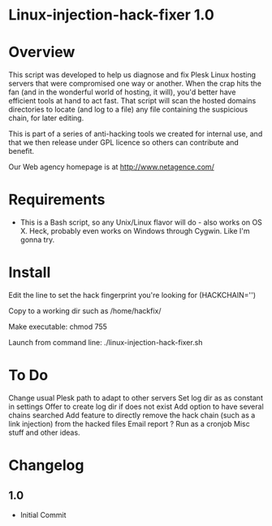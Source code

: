 Linux-injection-hack-fixer 1.0
================

Overview
========

This script was developed to help us diagnose and fix Plesk Linux hosting servers that were compromised one way or another.
When the crap hits the fan (and in the wonderful world of hosting, it will), you'd better have efficient tools at hand to act fast.
That script will scan the hosted domains directories to locate (and log to a file) any file containing the suspicious chain, for later editing.

This is part of a series of anti-hacking tools we created for internal use, and that we then release under GPL licence so others can contribute and benefit.

Our Web agency homepage is at http://www.netagence.com/

Requirements
============

* This is a Bash script, so any Unix/Linux flavor will do - also works on OS X. Heck, probably even works on Windows through Cygwin. Like I'm gonna try.

Install
=======
Edit the line to set the hack fingerprint you're looking for (HACKCHAIN='')

Copy to a working dir such as /home/hackfix/

Make executable: chmod 755

Launch from command line: ./linux-injection-hack-fixer.sh

To Do
================
Change usual Plesk path to adapt to other servers
Set log dir as as constant in settings
Offer to create log dir if does not exist
Add option to have several chains searched
Add feature to directly remove the hack chain (such as a link injection) from the hacked files
Email report ?
Run as a cronjob
Misc stuff and other ideas.

Changelog
================

1.0
-----------

* Initial Commit
